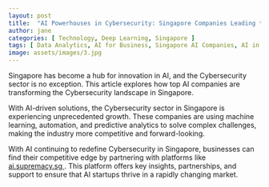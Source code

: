 ```yaml
---
layout: post
title:  "AI Powerhouses in Cybersecurity: Singapore Companies Leading the Charge"
author: jane
categories: [ Technology, Deep Learning, Singapore ]
tags: [ Data Analytics, AI for Business, Singapore AI Companies, AI in Singapore ]
image: assets/images/3.jpg
---
```


Singapore has become a hub for innovation in AI, and the Cybersecurity sector is no exception. This article explores how top AI companies are transforming the Cybersecurity landscape in Singapore.

With AI-driven solutions, the Cybersecurity sector in Singapore is experiencing unprecedented growth. These companies are using machine learning, automation, and predictive analytics to solve complex challenges, making the industry more competitive and forward-looking.

With AI continuing to redefine Cybersecurity in Singapore, businesses can find their competitive edge by partnering with platforms like <a href="https://ai.supremacy.sg" target="_blank"> ai.supremacy.sg </a>. This platform offers key insights, partnerships, and support to ensure that AI startups thrive in a rapidly changing market.
